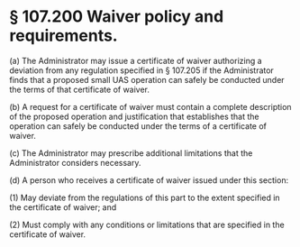 # § 107.200   Waiver policy and requirements.

(a) The Administrator may issue a certificate of waiver authorizing a deviation from any regulation specified in § 107.205 if the Administrator finds that a proposed small UAS operation can safely be conducted under the terms of that certificate of waiver.


(b) A request for a certificate of waiver must contain a complete description of the proposed operation and justification that establishes that the operation can safely be conducted under the terms of a certificate of waiver.


(c) The Administrator may prescribe additional limitations that the Administrator considers necessary.


(d) A person who receives a certificate of waiver issued under this section:


(1) May deviate from the regulations of this part to the extent specified in the certificate of waiver; and


(2) Must comply with any conditions or limitations that are specified in the certificate of waiver.




